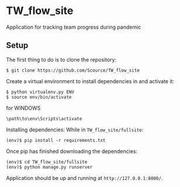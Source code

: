 # TW_flow_site
Application for tracking team progress during pandemic

## Setup

The first thing to do is to clone the repository:
```
$ git clone https://github.com/Scource/TW_flow_site
```

Create a virtual environment to install dependencies in and activate it:
```
$ python virtualenv.py ENV
$ source env/bin/activate
```
for WINDOWS
```
\path\to\env\Scripts\activate
```

Installing dependencies:
While in `TW_flow_site/fullsite`:
```
(env)$ pip install -r requirements.txt
```

Once pip has finished downloading the dependencies:
```
(env)$ cd TW_flow_site/fullsite
(env)$ python manage.py runserver
```

Application should be up and running at `http://127.0.0.1:8000/`.

